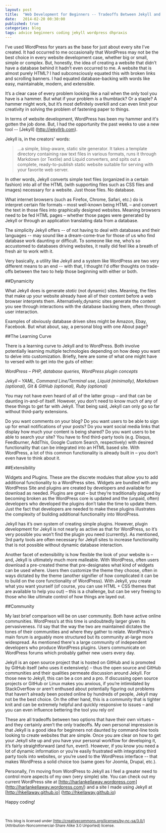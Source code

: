 ```yaml
---
layout: post
title:  "Web Development for Beginners -- Tradeoffs Between Jekyll and WordPress"
date:   2014-02-20 00:30:00
published: true
categories: blog
tags: advice beginners coding jekyll wordpress dhpraxis
---
```


I’ve used WordPress for years as the base for just about every site I’ve created. It had occurred to me occasionally that WordPress may not be the best choice in every website development case, whether big or small, simple or complex. But, honestly, the idea of creating a website that didn’t have a database behind it hadn’t even occurred to me. A website that is almost purely HTML? I had subconsciously equated this with broken links and scrolling banners. I had equated database-backing with words like easy, maintainable, modern, and extensible.

It’s a clear case of every problem looking like a nail when the only tool you have is a hammer. But what if your problem is a thumbtack? Or a staple? A hammer might work, but it’s most definitely overkill and can even limit your creativity in solving the problem of fastening paper to things.

In terms of website development, WordPress has been my hammer and it's gotten the job done. But, I had the opportunity the past weeks to use a new tool -- [Jekyll] (http://jekyllrb.com). 


Jekyll is, in the creators' words:


<blockquote>...a simple, blog-aware, static site generator. It takes a template directory containing raw text files in various formats, runs it through Markdown (or Textile) and Liquid converters, and spits out a complete, ready-to-publish static website suitable for serving with your favorite web server.</blockquote>

In other words, Jekyll converts simple text files (organized in a certain fashion) into all of the HTML (with supporting files such as CSS files and images) necessary for a website. Just those files. No database.

What internet browsers (such as Firefox, Chrome, Safari, etc.) do is interpret certain file formats – most well-known being HTML – and convert the text in those files into graphically designed websites. Meaning browsers need to be fed HTML pages – whether those pages were generated by Jekyll or through an application translating data from a database.

The simplicity Jekyll offers -- of not having to deal with databases and their languages -- may sound like a dream-come-true for those of us who find database work daunting or difficult. To someone like me, who’s so accustomed to databases driving websites, it really did feel like a breath of fresh air to work with it. 

Very basically, a utility like Jekyll and a system like WordPress are two very different means to an end -- with that, I thought I'd offer thoughts on trade-offs between the two to help those beginning with either or both.


##Dynamicity

What Jekyll does is generate <em>static</em> (not dynamic) sites. Meaning, the files that make up your website already have all of their content before a web browser interprets them. Alternatively,dynamic sites generate the content you see through interactions with the database backing them, often through user interaction.

Examples of obviously database driven sites might be Amazon, Ebay, Facebook. But what about, say, a personal blog with one About page?


##The Learning Curve

There is a learning curve to Jekyll and to WordPress. Both involve potentially learning multiple technologies depending on how deep you want to delve into customization. Briefly, here are some of what one might have to versed with to get into the guts of either:

*WordPress – PHP, database queries, WordPress plugin concepts*

*Jekyll – YAML, Command Line/Terminal use, Liquid (minimally), Markdown (optional), Git &amp; GitHub (optional), Ruby (optional)*

You may not have even heard of all of the latter group – and that can be daunting in-and-of itself. However, you don’t need to know much of any of these things to get far with Jekyll. That being said, Jekyll can only go so far without third-party extensions.

Do you want comments on your blog? Do you want users to be able to sign up for email notifications of your posts? Do you want social media links that display how much your content is being shared? Do you want users to be able to search your site? You have to find third-party tools (e.g. Disqus, Feedburner, AddThis, Google Custom Search, respectively) with desired functionality that can be integrated into an HTML based site. With WordPress, a lot of this common functionality is already built in – you don’t even have to think about it.


##Extensibility

Widgets and Plugins. These are the discrete modules that allow you to add additional functionality to a WordPress sites. Widgets are bundled with any WordPress Site and plugins are created by developers and available for download as needed. Plugins are great – but they’re traditionally plagued by becoming broken as the WordPress core is updated and the (unpaid, often) developers who developed the plugins don’t take the time to update them. Just the fact that developers are needed to make these plugins illustrates the complexity of building additional functionality into WordPress.

Jekyll has it’s own system of creating simple plugins. However, plugin development for Jekyll is not nearly as active as that for WordPress, so it’s very possible you won’t find the plugin you need (currently).  As mentioned, 3rd party tools are often necessary for Jekyll sites to increase functionality that is not possible without dynamic database interaction.

Another facet of extensibility is how flexible the look of your website is – and, Jekyll is ultimately much more malleable. With WordPress, often users download a pre-created theme that pre-designates what kind of widgets can be used where. Users then customize the theme they choose, often in ways dictated by the theme (another signifier of how complicated it can be to build on the core functionality of WordPress). With Jekyll, you create what you want yourself (of course, you can use HTML + CSS themes that are available to help you out) – this is a challenge, but can be very freeing to those who like ultimate control of how things are layed out.


##Community

My last brief comparison will be on user community. Both have active online communities. WordPress’s at this time is undoubtedly larger given its pervasiveness. I’d say that the way the two are maintained dictates the tones of their communities and where they gather to relate. WordPress's main forum is arguably more structured but its community at-large more widespread. As mentioned there's a large community of independent developers who produce WordPress plugins. Users communicate on WordPress forums which probably gather new users every day.

Jekyll is an open source project that is hosted on GitHub and is promoted by GitHub itself (who uses it extensively) – thus the open source and GitHub communities and their qualities permeate discussion around Jekyll. For those new to Jekyll, this can be a con and a pro. If discussing open source projects or GitHub or Linux makes you anxious, if you’re intimidated by StackOverflow or aren’t enthused about potentially figuring out problems that haven’t already been posted online by hundreds of people, Jekyll may not be the best choice. On the other hand, this is a community that is tighter knit and can be extremely helpful and quickly responsive to issues – and you can even influence bettering the tool you rely on!

These are all tradeoffs between two options that have their own virtues – and they certainly aren’t the only tradeoffs. My own personal impression is that Jekyll is a good idea for beginners not daunted by command-line tools looking to create websites that are simple. Once you are clear on how to get your Jekyll site up and you have your personal workflow for developing it, it’s fairly straightforward (and fun, even!). However, if you know you need a lot of dynamic information or you’re easily frustrated with integrating third party tools into websites, or you’re used to the WordPress interface -- that makes WordPress a solid choice too (same goes for Joomla, Drupal, etc.).

Personally, I’m moving from WordPress to Jekyll as I feel a greater need to control more aspects of my own (very simple) site. You can check out my current WordPress site at [http://harlankellaway.wordpress.com] (http://harlankellaway.wordpress.com/) and a site I made using Jekyll at [http://hkellaway.github.io] (http://hkellaway.github.io)

Happy coding!

<br />

<span style="font-size:85%;">This blog is licensed under [http://creativecommons.org/licenses/by-nc-sa/3.0/] (Attribution-Noncommercial-Share Alike 3.0 Unported) license.</span>
